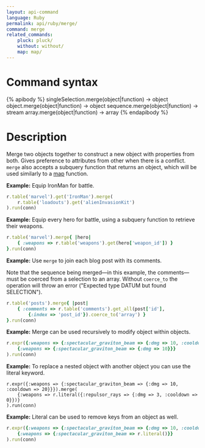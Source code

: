 ```yaml
---
layout: api-command
language: Ruby
permalink: api/ruby/merge/
command: merge
related_commands:
    pluck: pluck/
    without: without/
    map: map/
---
```


# Command syntax #

{% apibody %}
singleSelection.merge(object|function) &rarr; object
object.merge(object|function) &rarr; object
sequence.merge(object|function) &rarr; stream
array.merge(object|function) &rarr; array
{% endapibody %}

# Description #

Merge two objects together to construct a new object with properties from both. Gives preference to attributes from other when there is a conflict. `merge` also accepts a subquery function that returns an object, which will be used similarly to a [map](/api/ruby/map/) function.

__Example:__ Equip IronMan for battle.

```rb
r.table('marvel').get('IronMan').merge(
    r.table('loadouts').get('alienInvasionKit')
).run(conn)
```

__Example:__ Equip every hero for battle, using a subquery function to retrieve their weapons.

```rb
r.table('marvel').merge{ |hero|
    { :weapons => r.table('weapons').get(hero['weapon_id']) }
}.run(conn)
```

__Example:__ Use `merge` to join each blog post with its comments.

Note that the sequence being merged&mdash;in this example, the comments&mdash;must be coerced from a selection to an array. Without `coerce_to` the operation will throw an error ("Expected type DATUM but found SELECTION").

```rb
r.table('posts').merge{ |post|
    { :comments => r.table('comments').get_all(post['id'],
        {:index => 'post_id'}).coerce_to('array') }
}.run(conn)
```

__Example:__ Merge can be used recursively to modify object within objects.

```rb
r.expr({:weapons => {:spectacular_graviton_beam => {:dmg => 10, :cooldown => 20}}}).merge(
    {:weapons => {:spectacular_graviton_beam => {:dmg => 10}}}
).run(conn)
```

__Example:__ To replace a nested object with another object you can use the literal keyword.

```
r.expr({:weapons => {:spectacular_graviton_beam => {:dmg => 10, :cooldown => 20}}}).merge(
    {:weapons => r.literal({:repulsor_rays => {:dmg => 3, :cooldown => 0}})}
).run(conn)
```


__Example:__ Literal can be used to remove keys from an object as well.

```rb
r.expr({:weapons => {:spectacular_graviton_beam => {:dmg => 10, :cooldown => 20}}}).merge(
    {:weapons => {:spectacular_graviton_beam => r.literal()}}
).run(conn)
```

